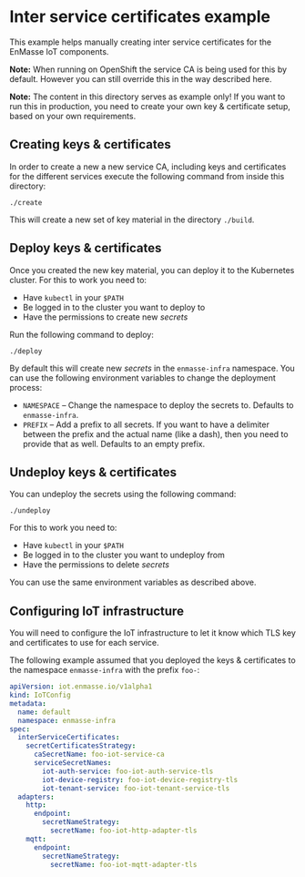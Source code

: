 # Inter service certificates example

This example helps manually creating inter service certificates for the
EnMasse IoT components.

**Note:** When running on OpenShift the service CA is being used for this
          by default. However you can still override this in the way described
          here.

**Note:** The content in this directory serves as example only! If you want to run
          this in production, you need to create your own key & certificate setup,
          based on your own requirements.

## Creating keys & certificates

In order to create a new a new service CA, including keys and certificates for the
different services execute the following command from inside this directory:

    ./create

This will create a new set of key material in the directory `./build`.

## Deploy keys & certificates

Once you created the new key material, you can deploy it to the Kubernetes cluster.
For this to work you need to:

  * Have `kubectl` in your `$PATH`
  * Be logged in to the cluster you want to deploy to
  * Have the permissions to create new *secrets*

Run the following command to deploy:

    ./deploy

By default this will create new *secrets* in the `enmasse-infra` namespace. You
can use the following environment variables to change the deployment process:

  * `NAMESPACE` –  Change the namespace to deploy the secrets to. Defaults to `enmasse-infra`.
  * `PREFIX` – Add a prefix to all secrets. If you want to have a delimiter between the prefix
                and the actual name (like a dash), then you need to provide that as well.
                Defaults to an empty prefix. 

## Undeploy keys & certificates

You can undeploy the secrets using the following command:

    ./undeploy

For this to work you need to:

  * Have `kubectl` in your `$PATH`
  * Be logged in to the cluster you want to undeploy from
  * Have the permissions to delete *secrets*

You can use the same environment variables as described above.

## Configuring IoT infrastructure

You will need to configure the IoT infrastructure to let it know which
TLS key and certificates to use for each service.

The following example assumed that you deployed the keys & certificates to
the namespace `enmasse-infra` with the prefix `foo-`:

~~~yaml
apiVersion: iot.enmasse.io/v1alpha1
kind: IoTConfig
metadata:
  name: default
  namespace: enmasse-infra
spec:
  interServiceCertificates:
    secretCertificatesStrategy:
      caSecretName: foo-iot-service-ca
      serviceSecretNames:
        iot-auth-service: foo-iot-auth-service-tls
        iot-device-registry: foo-iot-device-registry-tls
        iot-tenant-service: foo-iot-tenant-service-tls
  adapters:
    http:
      endpoint:
        secretNameStrategy:
          secretName: foo-iot-http-adapter-tls
    mqtt:
      endpoint:
        secretNameStrategy:
          secretName: foo-iot-mqtt-adapter-tls
~~~
